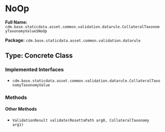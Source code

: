 # NoOp

**Full Name:** `cdm.base.staticdata.asset.common.validation.datarule.CollateralTaxonomyTaxonomyValue$NoOp`

**Package:** `cdm.base.staticdata.asset.common.validation.datarule`

## Type: Concrete Class

### Implemented Interfaces

- `cdm.base.staticdata.asset.common.validation.datarule.CollateralTaxonomyTaxonomyValue`

### Methods

#### Other Methods

- `ValidationResult validate(RosettaPath arg0, CollateralTaxonomy arg1)`

